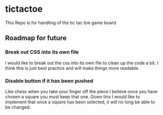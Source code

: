 # tictactoe
This Repo is for handling of the tic tac toe game board


## Roadmap for future
### Break out CSS into its own file
I would like to break out the css into its own file to clean up the code a bit. I think this is just best practice and will make things more readable.
### Disable button if it has been pushed
Like chess when you take your finger off the piece I believe once you have chosen a square you must keep that one. Given this I would like to implement that once a square has been selected, it will no long be able to be changed.